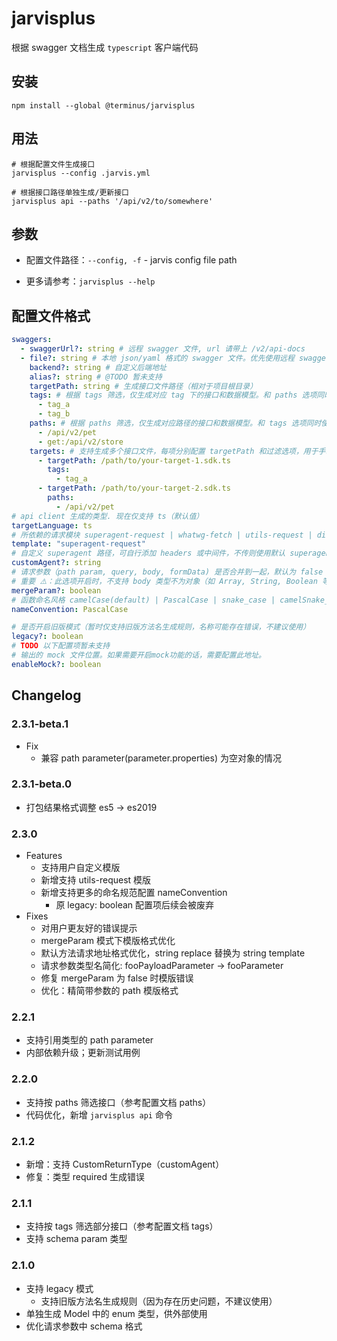 # jarvisplus

根据 swagger 文档生成 `typescript` 客户端代码

## 安装

```shell
npm install --global @terminus/jarvisplus
```

## 用法

```shell
# 根据配置文件生成接口
jarvisplus --config .jarvis.yml

# 根据接口路径单独生成/更新接口
jarvisplus api --paths '/api/v2/to/somewhere'
```

## 参数

- 配置文件路径：`--config, -f` - jarvis config file path

- 更多请参考：`jarvisplus --help`

## 配置文件格式

```yml
swaggers:
  - swaggerUrl?: string # 远程 swagger 文件, url 请带上 /v2/api-docs
  - file?: string # 本地 json/yaml 格式的 swagger 文件。优先使用远程 swaggerUrl
    backend?: string # 自定义后端地址
    alias?: string # @TODO 暂未支持
    targetPath: string # 生成接口文件路径（相对于项目根目录）
    tags: # 根据 tags 筛选，仅生成对应 tag 下的接口和数据模型。和 paths 选项同时使用时，优先使用 paths
      - tag_a
      - tag_b
    paths: # 根据 paths 筛选，仅生成对应路径的接口和数据模型。和 tags 选项同时使用时，优先使用 paths
      - /api/v2/pet
      - get:/api/v2/store
    targets: # 支持生成多个接口文件，每项分别配置 targetPath 和过滤选项，用于手动拆分不同接口
      - targetPath: /path/to/your-target-1.sdk.ts
        tags:
          - tag_a
      - targetPath: /path/to/your-target-2.sdk.ts
        paths:
          - /api/v2/pet
# api client 生成的类型. 现在仅支持 ts（默认值）
targetLanguage: ts
# 所依赖的请求模块 superagent-request | whatwg-fetch | utils-request | dir_path(自定义模版路径，参考 templates 文件夹 README)
template: "superagent-request"
# 自定义 superagent 路径，可自行添加 headers 或中间件，不传则使用默认 superagent (此配置仅当 template 为 superagent-request 时可用)
customAgent?: string
# 请求参数（path param, query, body, formData) 是否合并到一起，默认为 false
# 重要 ⚠️：此选项开启时，不支持 body 类型不为对象（如 Array, String, Boolean 等）且同时含有 `path, query` 等参数的接口
mergeParam?: boolean
# 函数命名风格 camelCase(default) | PascalCase | snake_case | camelSnake_case | legacy
nameConvention: PascalCase

# 是否开启旧版模式（暂时仅支持旧版方法名生成规则，名称可能存在错误，不建议使用）
legacy?: boolean
# TODO 以下配置项暂未支持
# 输出的 mock 文件位置。如果需要开启mock功能的话，需要配置此地址。
enableMock?: boolean
```

## Changelog

### 2.3.1-beta.1

- Fix
  - 兼容 path parameter(parameter.properties) 为空对象的情况

### 2.3.1-beta.0

- 打包结果格式调整 es5 -> es2019

### 2.3.0

- Features
  - 支持用户自定义模版
  - 新增支持 utils-request 模版
  - 新增支持更多的命名规范配置 nameConvention
    - 原 legacy: boolean 配置项后续会被废弃
- Fixes
  - 对用户更友好的错误提示
  - mergeParam 模式下模版格式优化
  - 默认方法请求地址格式优化，string replace 替换为 string template
  - 请求参数类型名简化: fooPayloadParameter -> fooParameter
  - 修复 mergeParam 为 false 时模版错误
  - 优化：精简带参数的 path 模版格式

### 2.2.1

- 支持引用类型的 path parameter
- 内部依赖升级；更新测试用例

### 2.2.0

- 支持按 paths 筛选接口（参考配置文档 paths）
- 代码优化，新增 `jarvisplus api` 命令

### 2.1.2

- 新增：支持 CustomReturnType（customAgent）
- 修复：类型 required 生成错误

### 2.1.1

- 支持按 tags 筛选部分接口（参考配置文档 tags）
- 支持 schema param 类型

### 2.1.0

- 支持 legacy 模式
  - 支持旧版方法名生成规则（因为存在历史问题，不建议使用）
- 单独生成 Model 中的 enum 类型，供外部使用
- 优化请求参数中 schema 格式
